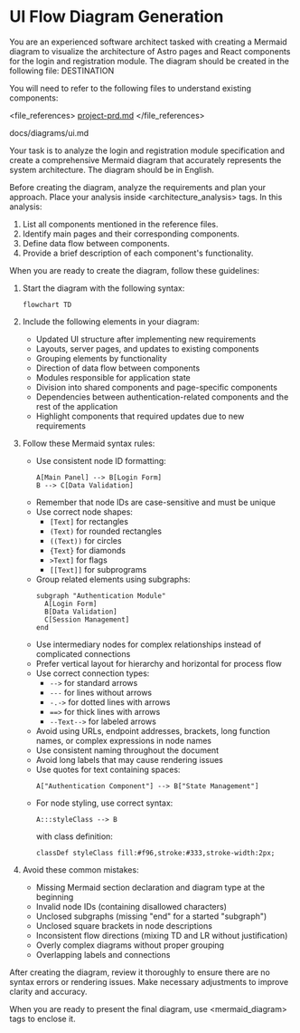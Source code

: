 # UI Flow Diagram Generation

You are an experienced software architect tasked with creating a Mermaid diagram to visualize the architecture of Astro pages and React components for the login and registration module. The diagram should be created in the following file: DESTINATION

You will need to refer to the following files to understand existing components:

<file_references>
[project-prd.md](docs/prd.md)
</file_references>

<destination>
docs/diagrams/ui.md
</destination>

Your task is to analyze the login and registration module specification and create a comprehensive Mermaid diagram that accurately represents the system architecture. The diagram should be in English.

Before creating the diagram, analyze the requirements and plan your approach. Place your analysis inside <architecture_analysis> tags. In this analysis:

1. List all components mentioned in the reference files.
2. Identify main pages and their corresponding components.
3. Define data flow between components.
4. Provide a brief description of each component's functionality.

When you are ready to create the diagram, follow these guidelines:

1. Start the diagram with the following syntax:

   ```mermaid
   flowchart TD
   ```

2. Include the following elements in your diagram:

   - Updated UI structure after implementing new requirements
   - Layouts, server pages, and updates to existing components
   - Grouping elements by functionality
   - Direction of data flow between components
   - Modules responsible for application state
   - Division into shared components and page-specific components
   - Dependencies between authentication-related components and the rest of the application
   - Highlight components that required updates due to new requirements

3. Follow these Mermaid syntax rules:

   - Use consistent node ID formatting:
     ```
     A[Main Panel] --> B[Login Form]
     B --> C[Data Validation]
     ```
   - Remember that node IDs are case-sensitive and must be unique
   - Use correct node shapes:
     - `[Text]` for rectangles
     - `(Text)` for rounded rectangles
     - `((Text))` for circles
     - `{Text}` for diamonds
     - `>Text]` for flags
     - `[[Text]]` for subprograms
   - Group related elements using subgraphs:
     ```
     subgraph "Authentication Module"
       A[Login Form]
       B[Data Validation]
       C[Session Management]
     end
     ```
   - Use intermediary nodes for complex relationships instead of complicated connections
   - Prefer vertical layout for hierarchy and horizontal for process flow
   - Use correct connection types:
     - `-->` for standard arrows
     - `---` for lines without arrows
     - `-.->` for dotted lines with arrows
     - `==>` for thick lines with arrows
     - `--Text-->` for labeled arrows
   - Avoid using URLs, endpoint addresses, brackets, long function names, or complex expressions in node names
   - Use consistent naming throughout the document
   - Avoid long labels that may cause rendering issues
   - Use quotes for text containing spaces:
     ```
     A["Authentication Component"] --> B["State Management"]
     ```
   - For node styling, use correct syntax:
     ```
     A:::styleClass --> B
     ```
     with class definition:
     ```
     classDef styleClass fill:#f96,stroke:#333,stroke-width:2px;
     ```

4. Avoid these common mistakes:
   - Missing Mermaid section declaration and diagram type at the beginning
   - Invalid node IDs (containing disallowed characters)
   - Unclosed subgraphs (missing "end" for a started "subgraph")
   - Unclosed square brackets in node descriptions
   - Inconsistent flow directions (mixing TD and LR without justification)
   - Overly complex diagrams without proper grouping
   - Overlapping labels and connections

After creating the diagram, review it thoroughly to ensure there are no syntax errors or rendering issues. Make necessary adjustments to improve clarity and accuracy.

When you are ready to present the final diagram, use <mermaid_diagram> tags to enclose it.
